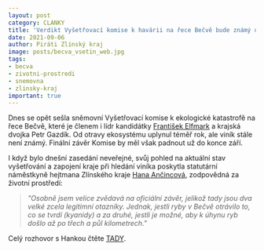 ```yaml
---
layout: post
category: CLANKY
title: 'Verdikt Vyšetřovací komise k havárii na řece Bečvě bude známý už do konce září'
date: 2021-09-06
author: Piráti Zlínský kraj
image: posts/becva_vsetin_web.jpg
tags: 
- becva
- zivotni-prostredi
- snemovna
- zlinsky-kraj
important: true
---
```


Dnes se opět sešla sněmovní Vyšetřovací komise k ekologické katastrofě na řece Bečvě, které je členem i lídr kandidátky [František Elfmark](https://zlinsky.pirati.cz/lide/frantisek-elfmark/) a krajská dvojka Petr Gazdík. Od otravy ekosystému uplynul téměř rok, ale viník stále není známý. Finální závěr Komise by měl však padnout už do konce září.

I když bylo dnešní zasedání neveřejné, svůj pohled na aktuální stav vyšetřování a zapojení kraje při hledání viníka poskytla statutární náměstkyně hejtmana Zlínského kraje [Hana Ančincová](https://zlinsky.pirati.cz/lide/hana-ancincova/), zodpovědná za životní prostředí: 
> *"Osobně jsem velice zvědavá na oficiální závěr, jelikož tady jsou dva velké zcela legitimní otazníky. Jednak, jestli ryby v Bečvě otrávilo to, co se tvrdí (kyanidy) a za druhé, jestli je možné, aby k úhynu ryb došlo až po třech a půl kilometrech."*
> 

Celý rozhovor s Hankou čtěte [TADY](https://www.idnes.cz/zpravy/domaci/becva-ekologicka-katastrofa-otrava-kyanidy-energuaqua-deza-zivotni-prostredi-udalost-dne.A210901_181940_domaci_idvs).  
